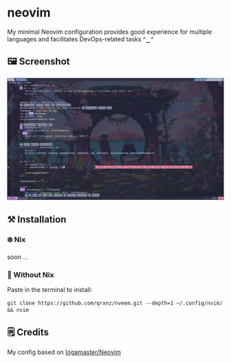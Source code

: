 # neovim

My minimal Neovim configuration provides good experience for multiple languages and facilitates DevOps-related tasks  ^‿^

## 🖼️ Screenshot
![nvim screenshot](./.github/assets/neovim.jpg)

## ⚒️ Installation

### ❄️ Nix
soon ...

### 🐧 Without Nix

Paste in the terminal to install:
```
git clone https://github.com/qrxnz/nveem.git --depth=1 ~/.config/nvim/ && nvim
```
## 🗒️ Credits
My config based on [Iogamaster/Neovim](https://github.com/IogaMaster/neovim)
